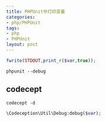 ```yaml
---
title: PHPUnit中打印变量
categories: 
- php/PHPUnit
tags:
- php
- PHPUnit
layout: post
---
```


```php
fwrite(STDOUT,print_r($var,true));        
```

```shell
phpunit --debug
```

## codecept
```shell
codecept -d 
```

```php
\Codeception\Util\Debug:debug($var);
```
